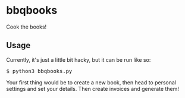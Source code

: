 # bbqbooks
Cook the books!

## Usage

Currently, it's just a little bit hacky, but it can be run like so:

<pre class="console">
$ python3 bbqbooks.py
</pre>


Your first thing would be to create a new book, then head to personal settings and set your details. Then create invoices and generate them!
